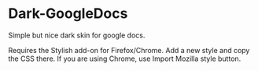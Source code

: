 # Dark-GoogleDocs
Simple but nice dark skin for google docs.

Requires the Stylish add-on for Firefox/Chrome. Add a new style and copy the CSS there.
If you are using Chrome, use Import Mozilla style button.
